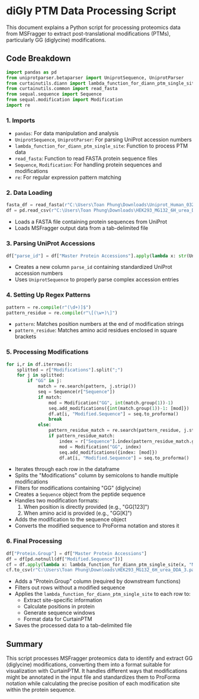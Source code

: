 # diGly PTM Data Processing Script

This document explains a Python script for processing proteomics data from MSFragger to extract post-translational modifications (PTMs), particularly GG (diglycine) modifications.

## Code Breakdown

```python
import pandas as pd
from uniprotparser.betaparser import UniprotSequence, UniprotParser
from curtainutils.diann import lambda_function_for_diann_ptm_single_site
from curtainutils.common import read_fasta
from sequal.sequence import Sequence
from sequal.modification import Modification
import re
```

### 1. Imports
- `pandas`: For data manipulation and analysis
- `UniprotSequence`, `UniprotParser`: For parsing UniProt accession numbers
- `lambda_function_for_diann_ptm_single_site`: Function to process PTM data
- `read_fasta`: Function to read FASTA protein sequence files
- `Sequence`, `Modification`: For handling protein sequences and modifications
- `re`: For regular expression pattern matching

### 2. Data Loading

```python
fasta_df = read_fasta(r"C:\Users\Toan Phung\Downloads\Uniprot_Human_032021.fasta")
df = pd.read_csv(r"C:\Users\Toan Phung\Downloads\HEK293_MG132_6H_urea_DDA_3.txt", sep="\t")
```

- Loads a FASTA file containing protein sequences from UniProt
- Loads MSFragger output data from a tab-delimited file

### 3. Parsing UniProt Accessions

```python
df["parse_id"] = df["Master Protein Accessions"].apply(lambda x: str(UniprotSequence(x, parse_acc=True)) if UniprotSequence(x, parse_acc=True).accession else x)
```

- Creates a new column `parse_id` containing standardized UniProt accession numbers
- Uses `UniprotSequence` to properly parse complex accession entries

### 4. Setting Up Regex Patterns

```python
pattern = re.compile(r"(\d+)]$")
pattern_residue = re.compile(r"\[(\w+)\]")
```

- `pattern`: Matches position numbers at the end of modification strings
- `pattern_residue`: Matches amino acid residues enclosed in square brackets

### 5. Processing Modifications

```python
for i,r in df.iterrows():
    splitted = r["Modifications"].split(";")
    for j in splitted:
        if "GG" in j:
            match = re.search(pattern, j.strip())
            seq = Sequence(r["Sequence"])
            if match:
                mod = Modification("GG", int(match.group(1))-1)
                seq.add_modifications({int(match.group(1))-1: [mod]})
                df.at[i, "Modified.Sequence"] = seq.to_proforma()
                break
            else:
                pattern_residue_match = re.search(pattern_residue, j.strip())
                if pattern_residue_match:
                    index = r["Sequence"].index(pattern_residue_match.group(1))
                    mod = Modification("GG", index)
                    seq.add_modifications({index: [mod]})
                    df.at[i, "Modified.Sequence"] = seq.to_proforma()
```

- Iterates through each row in the dataframe
- Splits the "Modifications" column by semicolons to handle multiple modifications
- Filters for modifications containing "GG" (diglycine)
- Creates a `Sequence` object from the peptide sequence
- Handles two modification formats:
  1. When position is directly provided (e.g., "GG[123]")
  2. When amino acid is provided (e.g., "GG[K]")
- Adds the modification to the sequence object
- Converts the modified sequence to ProForma notation and stores it

### 6. Final Processing

```python
df["Protein.Group"] = df["Master Protein Accessions"]
df = df[pd.notnull(df["Modified.Sequence"])]
cf = df.apply(lambda x: lambda_function_for_diann_ptm_single_site(x, "Modified.Sequence", "parse_id", fasta_df, "GG"), axis=1)
cf.to_csv(r"C:\Users\Toan Phung\Downloads\HEK293_MG132_6H_urea_DDA_3.parsed.txt", sep="\t", index=False)
```

- Adds a "Protein.Group" column (required by downstream functions)
- Filters out rows without a modified sequence
- Applies the `lambda_function_for_diann_ptm_single_site` to each row to:
  - Extract site-specific information
  - Calculate positions in protein
  - Generate sequence windows
  - Format data for CurtainPTM
- Saves the processed data to a tab-delimited file

## Summary

This script processes MSFragger proteomics data to identify and extract GG (diglycine) modifications, converting them into a format suitable for visualization with CurtainPTM. It handles different ways that modifications might be annotated in the input file and standardizes them to ProForma notation while calculating the precise position of each modification site within the protein sequence.
